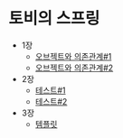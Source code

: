 # 토비의 스프링
* 1장 
    - [오브젝트와 의존관계#1](https://leeha0.tistory.com/52)
    - [오브젝트와 의존관계#2](https://leeha0.tistory.com/53)
* 2장 
    - [테스트#1](https://leeha0.tistory.com/56)
    - [테스트#2](https://leeha0.tistory.com/60)
* 3장
    - [템플릿](https://leeha0.tistory.com/62)
